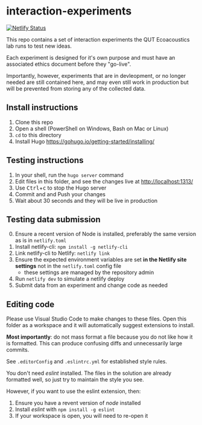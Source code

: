 # interaction-experiments

[![Netlify Status](https://api.netlify.com/api/v1/badges/accae919-9963-4757-9d8c-fd0c8da7d139/deploy-status)](https://app.netlify.com/sites/qut-ecoacoustics-interaction-experiments/deploys)

This repo contains a set of interaction experiments the QUT Ecoacoustics lab
runs to test new ideas.

Each experiment is designed for it's own purpose and must have an associated
ethics document before they "go-live".

Importantly, however, experiments that are in devleopment, or no longer
needed are still contained here, and may even still work in production
but will be prevented from storing any of the collected data.

## Install instructions

 1. Clone this repo
 2. Open a shell (PowerShell on Windows, Bash on Mac or Linux)
 3. `cd` to this directory
 4. Install Hugo https://gohugo.io/getting-started/installing/

## Testing instructions

1. In your shell, run the `hugo server` command
2. Edit files in this folder, and see the changes live at <http://localhost:1313/>
3. Use <kbd>Ctrl</kbd>+<kbd>c</kbd> to stop the Hugo server
4. Commit and and Push your changes
5. Wait about 30 seconds and they will be live in production

## Testing data submission

0. Ensure a recent version of Node is installed, preferably the same version as is in `netlify.toml` 
1. Install netlify-cli: `npm install -g netlify-cli`
2. Link netlify-cli to Netlify: `netlify link`
3. Ensure the expected environment variables are set **in the Netlify site settings** not in the `netlify.toml` config file
    - these settings are managed by the repository admin
4. Run `netlify dev` to simulate a netlify deploy
5. Submit data from an experiment and change code as needed

## Editing code

Please use Visual Studio Code to make changes to these files.
Open this folder as a workspace and it will automatically suggest extensions to install.

**Most importantly**: do not mass format a file because you do not like how it is formatted.
This can produce confusing diffs and unnecessarily large commits.

See `.editorConfig` and `.eslintrc.yml` for established style rules.

You don't need _eslint_ installed. The files in the solution are already formatted well,
so just try to maintain the style you see.

However, if you want  to use the eslint extension, then:

1. Ensure you have a revent version of _node_ installed
2. Install _eslint_ with `npm install -g eslint`
3. If your workspace is open, you will need to re-open it
